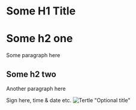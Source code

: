 # Some H1 Title

# Some h2 one

Some paragraph here

## Some h2 two

Another paragraph here

Sign here, time & date etc.
![Tertle](https://some-image-url.com/some/image) "Optional title"
